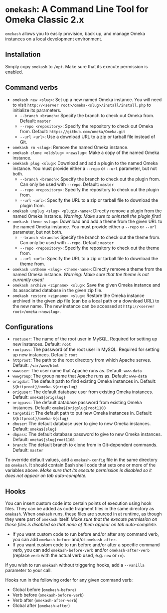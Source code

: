 # `omekash`: A Command Line Tool for Omeka Classic 2.x

`omekash` allows you to easily provision, back up, and manage Omeka instances on a local development environment.

## Installation

Simply copy `omekash` to `/opt`. Make sure that its execute permission is enabled.

## Command verbs

- `omekash new <slug>`: Set up a new named Omeka instance. You will need to visit `http://<server root>/omeka-<slug>/install/install.php` to initialize its parameters.
  - `--branch <branch>`: Specify the branch to check out Omeka from. Default: `master`
  - `--repo <repository>`: Specify the repository to check out Omeka from. Default: `https://github.com/omeka/Omeka.git`
  - `--url <url>`: Use a download URL to a zip or tarball file instead of Git.
- `omekash rm <slug>`: Remove the named Omeka instance.
- `omekash clone <oldslug> <newslug>`: Make a copy of the named Omeka instance.
- `omekash plug <slug>`: Download and add a plugin to the named Omeka instance. You must provide either a `--repo` or `--url` parameter, but not both.
  - `--branch <branch>`: Specify the branch to check out the plugin from. Can only be used with `--repo`. Default: `master`
  - `--repo <repository>`: Specify the repository to check out the plugin from.
  - `--url <url>`: Specify the URL to a zip or tarball file to download the plugin from.
- `omekash unplug <slug> <plugin-name>`: Directly remove a plugin from the named Omeka instance. *Warning: Make sure to uninstall the plugin first!*
- `omekash theme <slug>`: Download and add a theme from the given URL to the named Omeka instance. You must provide either a `--repo` or `--url` parameter, but not both.
  - `--branch <branch>`: Specify the branch to check out the theme from. Can only be used with `--repo`. Default: `master`
  - `--repo <repository>`: Specify the repository to check out the theme from.
  - `--url <url>`: Specify the URL to a zip or tarball file to download the theme from.
- `omekash untheme <slug> <theme-name>`: Directly remove a theme from the named Omeka instance. *Warning: Make sure that the theme is not currently used!*
- `omekash archive <zipname> <slug>`: Save the given Omeka instance and its associated database in the given zip file.
- `omekash restore <zipname> <slug>`: Restore the Omeka instance archived in the given zip file (can be a local path or a download URL) to the new name. The new instance can be accessed at `http://<server root>/omeka-<newslug>`.

## Configurations

- `rootuser`: The name of the root user in MySQL. Required for setting up new instances. Default: `root`
- `rootpass`: The password of the root user in MySQL. Required for setting up new instances. Default: `root`
- `httproot`: The path to the root directory from which Apache serves. Default: `/var/www/html`
- `wwwuser`: The user name that Apache runs as. Default: `www-data`
- `wwwgroup`: The group name that Apache runs as. Default: `www-data`
- `origdir`: The default path to find existing Omeka instances in. Default: `${httproot}/omeka-${origslug}`
- `origuser`: The default database user from existing Omeka instances. Default: `omeka${origslug}`
- `origpass`: The default database password from existing Omeka instances. Default: `omeka${origslug}root1108`
- `targetdir`: The default path to put new Omeka instances in. Default: `${httproot}/omeka-${slug}`
- `dbuser`: The default database user to give to new Omeka instances. Default: `omeka${slug}`
- `dbpass`: The default database password to give to new Omeka instances. Default: `omeka${slug}root1108`
- `branch`: The default branch to clone from in Git-dependent commands. Default: `master`

To override default values, add a `omekash-config` file in the same directory as `omekash`. It should contain Bash shell code that sets one or more of the variables above. *Make sure that its execute permission is disabled so it does not appear on tab auto-complete.*

## Hooks

You can insert custom code into certain points of execution using hook files. They can be added as code fragment files in the same directory as `omekash`. When `omekash` runs, these files are sourced in at runtime, as though they were part of `omekash` itself. *Make sure that the execute permission on these files is disabled so that none of them appear on tab auto-complete.*

- If you want custom code to run before and/or after any command verb, you can add `omekash-before` and/or `omekash-after`.
- If you want custom code to run before and/or after a specific command verb, you can add `omekash-before-verb` and/or `omekash-after-verb` (replace `verb` with the actual verb used, e.g. `new` or `rm`).

If you wish to run `omekash` without triggering hooks, add a `--vanilla` parameter to your call.

Hooks run in the following order for any given command verb:

- Global before (`omekash-before`)
- Verb before (`omekash-before-verb`)
- Verb after (`omekash-after-verb`)
- Global after (`omekash-after`)
